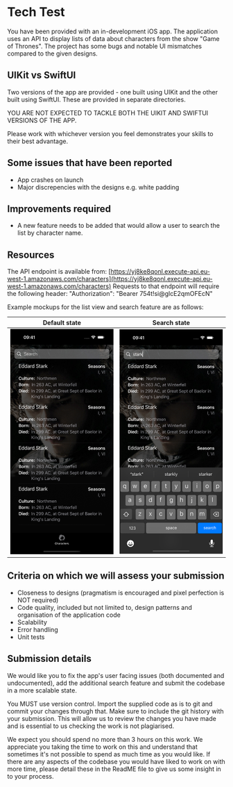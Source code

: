 # Tech Test

You have been provided with an in-development iOS app. The application uses an
API to display lists of data about characters from the show "Game of Thrones".
The project has some bugs and notable UI mismatches compared to the given
designs.


## UIKit vs SwiftUI

Two versions of the app are provided - one built using UIKit and the other built
using SwiftUI.  These are provided in separate directories.

YOU ARE NOT EXPECTED TO TACKLE BOTH THE UIKIT AND SWIFTUI VERSIONS OF THE APP.

Please work with whichever version you feel demonstrates your skills to their
best advantage.


## Some issues that have been reported

- App crashes on launch
- Major discrepencies with the designs e.g. white padding

## Improvements required

- A new feature needs to be added that would allow a user to search the list by
  character name.

## Resources

The API endpoint is available from:
 [https://yj8ke8qonl.execute-api.eu-west-1.amazonaws.com/characters](https://yj8ke8qonl.execute-api.eu-west-1.amazonaws.com/characters)
Requests to that endpoint will require the following header:
"Authorization": "Bearer 754t!si@glcE2qmOFEcN"

Example mockups for the list view and search feature are as follows:

| Default state                         | Search state                            |
| ------------------------------------- | --------------------------------------- |
| ![Character list](./screens/list.png) | ![Search feature](./screens/search.png) |

## Criteria on which we will assess your submission

- Closeness to designs (pragmatism is encouraged and pixel perfection is NOT
  required)
- Code quality, included but not limited to, design patterns and organisation of
  the application code
- Scalability
- Error handling
- Unit tests


## Submission details

We would like you to fix the app's user facing issues (both documented and
undocumented), add the additional search feature and submit the codebase in a
more scalable state.

You MUST use version control. Import the supplied code as is to git and commit
your changes through that. Make sure to include the git history with your
submission. This will allow us to review the changes you have made and is
essential to us checking the work is not plagiarised.

We expect you should spend no more than 3 hours on this work. We appreciate you
taking the time to work on this and understand that sometimes it's not possible
to spend as much time as you would like. If there are any aspects of the
codebase you would have liked to work on with more time, please detail these in
the ReadME file to give us some insight in to your process.
